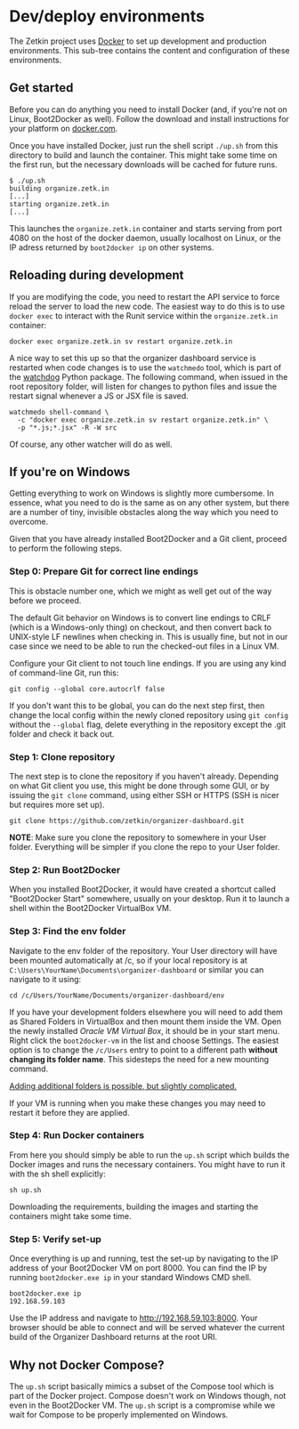 # Dev/deploy environments
The Zetkin project uses [Docker](https://docker.com) to set up development and
production environments. This sub-tree contains the content and configuration
of these environments.

## Get started
Before you can do anything you need to install Docker (and, if you're not on
Linux, Boot2Docker as well). Follow the download and install instructions for
your platform on [docker.com](https://docs.docker.com/installation).

Once you have installed Docker, just run the shell script `./up.sh` from this
directory to build and launch the container. This might take some time on the
first run, but the necessary downloads will be cached for future runs.

```
$ ./up.sh
building organize.zetk.in
[...]
starting organize.zetk.in
[...]
```

This launches the `organize.zetk.in` container and starts serving from port 4080 on the
host of the docker daemon, usually localhost on Linux, or the IP adress returned
by `boot2docker ip` on other systems.

## Reloading during development
If you are modifying the code, you need to restart the API service to force
reload the server to load the new code. The easiest way to do this is to use
`docker exec` to interact with the Runit service within the `organize.zetk.in`
container:

```
docker exec organize.zetk.in sv restart organize.zetk.in
```

A nice way to set this up so that the organizer dashboard service is restarted
when code changes is to use the `watchmedo` tool, which is part of the
[watchdog](https://pypi.python.org/pypi/watchdog) Python package. The following
command, when issued in the root repository folder, will listen for changes to
python files and issue the restart signal whenever a JS or JSX file is saved.

```
watchmedo shell-command \
  -c "docker exec organize.zetk.in sv restart organize.zetk.in" \
  -p "*.js;*.jsx" -R -W src
```

Of course, any other watcher will do as well.

## If you're on Windows
Getting everything to work on Windows is slightly more cumbersome. In essence,
what you need to do is the same as on any other system, but there are a number
of tiny, invisible obstacles along the way which you need to overcome.

Given that you have already installed Boot2Docker and a Git client, proceed to
perform the following steps.

### Step 0: Prepare Git for correct line endings
This is obstacle number one, which we might as well get out of the way before
we proceed.

The default Git behavior on Windows is to convert line endings to CRLF (which
is a Windows-only thing) on checkout, and then convert back to UNIX-style LF
newlines when checking in. This is usually fine, but not in our case since we
need to be able to run the checked-out files in a Linux VM.

Configure your Git client to not touch line endings. If you are using any kind
of command-line Git, run this:

```
git config --global core.autocrlf false
```

If you don't want this to be global, you can do the next step first, then change
the local config within the newly cloned repository using `git config` without
the `--global` flag, delete everything in the repository except the .git folder
and check it back out.

### Step 1: Clone repository
The next step is to clone the repository if you haven't already. Depending on
what Git client you use, this might be done through some GUI, or by issuing the
`git clone` command, using either SSH or HTTPS (SSH is nicer but requires more
set up).

```
git clone https://github.com/zetkin/organizer-dashboard.git
```

**NOTE**: Make sure you clone the repository to somewhere in your User folder.
Everything will be simpler if you clone the repo to your User folder.

### Step 2: Run Boot2Docker
When you installed Boot2Docker, it would have created a shortcut called
"Boot2Docker Start" somewhere, usually on your desktop. Run it to launch a shell
within the Boot2Docker VirtualBox VM.

### Step 3: Find the env folder
Navigate to the env folder of the repository. Your User directory will have been
mounted automatically at /c, so if your local repository is at
`C:\Users\YourName\Documents\organizer-dashboard` or similar you can navigate to it
using:

```
cd /c/Users/YourName/Documents/organizer-dashboard/env
```

If you have your development folders elsewhere you will need to add them as
Shared Folders in VirtualBox and then mount them inside the VM. Open the newly
installed *Oracle VM Virtual Box*, it should be in your start menu. Right click
the `boot2docker-vm` in the list and choose Settings. The easiest option is to
change the `/c/Users` entry to point to a different path **without changing its
folder name**. This sidesteps the need for a new mounting command.

[Adding additional folders is possible, but slightly complicated.](https://github.com/boot2docker/boot2docker#virtualbox-guest-additions)

If your VM is running when you make these changes you may need to restart it
before they are applied.

### Step 4: Run Docker containers
From here you should simply be able to run the `up.sh` script which builds the
Docker images and runs the necessary containers. You might have to run it with
the sh shell explicitly:

```
sh up.sh
```

Downloading the requirements, building the images and starting the containers
might take some time.

### Step 5: Verify set-up
Once everything is up and running, test the set-up by navigating to the IP
address of your Boot2Docker VM on port 8000. You can find the IP by running
`boot2docker.exe ip` in your standard Windows CMD shell.

```
boot2docker.exe ip
192.168.59.103
```

Use the IP address and navigate to http://192.168.59.103:8000. Your browser
should be able to connect and will be served whatever the current build of the
Organizer Dashboard returns at the root URI.

## Why not Docker Compose?
The `up.sh` script basically mimics a subset of the Compose tool which is part
of the Docker project. Compose doesn't work on Windows though, not even in the
Boot2Docker VM. The `up.sh` script is a compromise while we wait for Compose to
be properly implemented on Windows.
